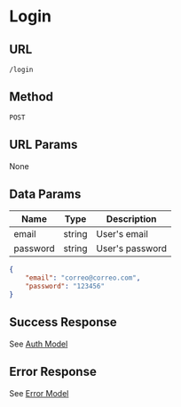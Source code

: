 # Login

## URL
`/login`

## Method
`POST`

## URL Params
None

## Data Params
| Name | Type | Description |
| --- | --- | --- |
| email | string | User's email |
| password | string | User's password |

```json
{
    "email": "correo@correo.com",
    "password": "123456"
}
```

## Success Response
See [Auth Model](../../response/auth.md)

## Error Response
See [Error Model](../../response/error.md)

